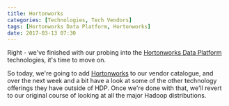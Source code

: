 ```yaml
---
title: Hortonworks
categories: [Technologies, Tech Vendors]
tags: [Hortonworks Data Platform, Hortonworks]
date: 2017-03-13 07:30
---
```

Right - we've finished with our probing into the [Hortonworks Data Platform](/technologies/hortonworks-data-platform) technologies, it's time to move on.

So today, we're going to add [Hortonworks](/tech-vendors/hortonworks/) to our vendor catalogue, and over the next week and a bit have a look at some of the other technology offerings they have outside of HDP.  Once we're done with that, we'll revert to our original course of looking at all the major Hadoop distributions.